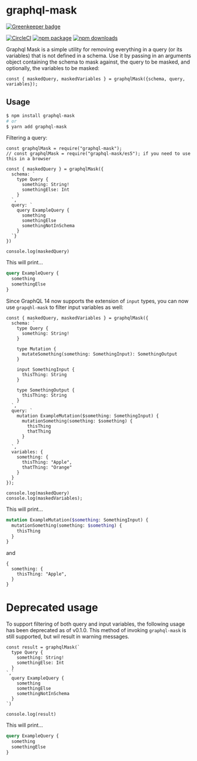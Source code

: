 # graphql-mask

[![Greenkeeper badge](https://badges.greenkeeper.io/brysgo/graphql-mask.svg)](https://greenkeeper.io/)

[![CircleCI][build-badge]][build]
[![npm package][npm-badge]][npm]
[![npm downloads][npm-downloads-badge]][npm]

Graphql Mask is a simple utility for removing everything in a query (or its variables) that is not defined in a schema. Use it by passing in an arguments object containing the schema to mask against, the query to be masked, and optionally, the variables to be masked:

```
const { maskedQuery, maskedVariables } = graphqlMask({schema, query, variables});
```

## Usage

```bash
$ npm install graphql-mask
# or
$ yarn add graphql-mask
```

Filtering a query:

```
const graphqlMask = require("graphql-mask");
// const graphqlMask = require("graphql-mask/es5"); if you need to use this in a browser

const { maskedQuery } = graphqlMask({
  schema: `
    type Query {
      something: String!
      somethingElse: Int
    }
  `,
  query: `
    query ExampleQuery {
      something
      somethingElse
      somethingNotInSchema
    }
  `}
})

console.log(maskedQuery)
```

This will print...

```graphql
query ExampleQuery {
  something
  somethingElse
}
```

Since GraphQL 14 now supports the extension of `input` types, you can now use `grapqhl-mask` to filter input variables as well:

```
const { maskedQuery, maskedVariables } = graphqlMask({
  schema: `
    type Query {
      something: String!
    }

    type Mutation {
      mutateSomething(something: SomethingInput): SomethingOutput
    }

    input SomethingInput {
      thisThing: String
    }

    type SomethingOutput {
      thisThing: String
    }
  `,
  query: `
    mutation ExampleMutation($something: SomethingInput) {
      mutationSomething(something: $something) {
        thisThing
        thatThing
      }
    }
  `,
  variables: {
    something: {
      thisThing: "Apple",
      thatThing: "Orange"
    }
  }
});

console.log(maskedQuery)
console.log(maskedVariables);
```

This will print...

```graphql
mutation ExampleMutation($something: SomethingInput) {
  mutationSomething(something: $something) {
    thisThing
  }
}
```

and

```
{
  something: {
    thisThing: "Apple",
  }
}
```

# Deprecated usage

To support filtering of both query and input variables, the following usage has been deprecated as of v0.1.0. This method of invoking `graphql-mask` is still supported, but wil result in warning messages.

```
const result = graphqlMask(`
  type Query {
    something: String!
    somethingElse: Int
  }
`,`
  query ExampleQuery {
    something
    somethingElse
    somethingNotInSchema
  }
`)

console.log(result)
```

This will print...

```graphql
query ExampleQuery {
  something
  somethingElse
}
```

[build-badge]: https://circleci.com/gh/brysgo/graphql-mask.svg?style=shield
[build]: https://circleci.com/gh/brysgo/graphql-mask
[npm-badge]: https://img.shields.io/npm/v/graphql-mask.png?style=flat-square
[npm]: https://www.npmjs.org/package/graphql-mask
[npm-downloads-badge]: https://img.shields.io/npm/dt/graphql-mask.svg
